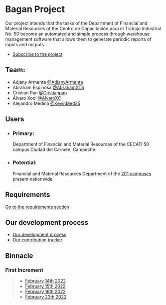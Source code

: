 # Bagan Project

Our project intends that the tasks of the Department of Financial and Material Resources of the Centro de Capacitación para el Trabajo Industrial No. 50 become an automated and simple process through warehouse management software that allows them to generate periodic reports of inputs and outputs.

- [Subscribe to the project](https://github.com/AdjanyArmenta/Bagan/subscription "Recibe todas las notificaciones")

## Team:

- Adjany Armenta [@AdjanyArmenta](https://github.com/AdjanyArmenta "Click Aquí")
- Abraham Espinosa [@AbrahamXTS](https://github.com/AbrahamXTS "Click Aquí")
- Cristian Pan [@Cristianpan](https://github.com/Cristianpan "Click Aquí")
- Álvaro Xool [@AlvaroXC](https://github.com/AlvaroXC "Click Aquí")
- Alejandro Medina [@KevinMed25](https://github.com/KevinMed25 "Click Aquí")

## Users

- ### Primary:

  Department of Financial and Material Resources of the CECATI 50 campus Ciudad del Carmen, Campeche.

- ### Potential:

  Financial and Material Resources Department of the [201 campuses](http://www.dgcft.sems.gob.mx/buscador_cecati/index/17 "Click Here") present nationwide.

## Requirements

[Go to the requirements section](./First%20increment/Artifacts/Requirements)

## Our development process

- [Our development process](./First%20increment/Documentation "Ir a nuestro proceso de desarrollo")
- [Our contribution tracker](./First%20increment/Artifacts/Contribution%20tracker "Ir al tracker")

## Binnacle

### First Increment

> - [February 14th 2022](./First%20increment/Binnacles/14%20feb%202022.md "Click Aquí")
> - [February 15th 2022](./First%20increment/Binnacles/15%20feb%202022.md "Click Aquí")
> - [February 16th 2022](./First%20increment/Binnacles/16%20feb%202022.md "Click Aquí")
> - [February 23th 2022](./First%20increment/Binnacles/23%20feb%202022.md "Click Aquí")
